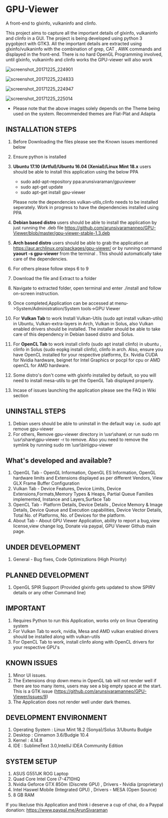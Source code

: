 ﻿# GPU-Viewer
A front-end to glxinfo, vulkaninfo and clinfo. 

This project aims to capture all the important details of glxinfo, vulkaninfo and clinfo in a GUI. The project is being developed using python 3 pygobject with GTK3. All the important details are extracted using glxinfo/vulkaninfo with the combination of grep, CAT , AWK commands and displayed in the front-end. There is no hard OpenGL Programming involved, until glxinfo, vulkaninfo and clinfo works the GPU-viewer will also work

![screenshot_20171225_224901](https://user-images.githubusercontent.com/30646692/34341850-377e9e3a-e9c6-11e7-8c83-2b6f62f2c334.png)

![screenshot_20171225_224833](https://user-images.githubusercontent.com/30646692/34341852-40922b0e-e9c6-11e7-97c0-e5d186edc474.png)

![screenshot_20171225_224947](https://user-images.githubusercontent.com/30646692/34341854-48156ae4-e9c6-11e7-8273-f7e793618de4.png)

![screenshot_20171225_225014](https://user-images.githubusercontent.com/30646692/34341855-4bb1233c-e9c6-11e7-8fc2-ea78e416cc3d.png)

* Please note that the above images solely depends on the Theme being used on the system. Recommended themes are Flat-Plat and Adapta

## INSTALLATION STEPS 

1. Before Downloading the files please see the Known issues mentioned below
2. Ensure python is installed
3. **Ubuntu 17.10 (Artful)/Ubuntu 16.04 (Xenial)/Linux Mint 18.x** users should be able to install this application using the below PPA

    * sudo add-apt-repository ppa:arunsivaraman/gpuviewer
    * sudo apt-get update
    * sudo apt-get install gpu-viewer
    
    Please note the dependencies vulkan-utils,clinfo needs to be installed seperately. Work in progress to have the dependencies installed using PPA
    
4. **Debian based distro** users should be able to install the application by just running the .deb file https://github.com/arunsivaramanneo/GPU-Viewer/blob/master/gpu-viewer-stable-1.3.deb
5. **Arch based distro** users should be able to grab the application at https://aur.archlinux.org/packages/gpu-viewer/ or by running command **yaourt -s gpu-viewer** from the terminal . This should automatically take care of the dependencies.
6. For others please follow steps 6 to 9
7. Download the file and Extract to a folder
8. Navigate to extracted folder, open terminal and enter ./install and follow on-screen instruction.
9. Once completed,Application can be accessed at menu->System/Administration/System tools->GPU Viewer
10. For **Vulkan Tab** to work Install Vulkan-Utils (sudo apt install vulkan-utils) in Ubuntu, Vulkan-extra-layers in Arch, Vulkan in Solus, also Vulkan enabled drivers should be installed.
The installer should be able to take care of this dependency in Debian based distro and Solus.
11. For **OpenCL Tab** to work install clinfo (sudo apt install clinfo) in ubuntu , clinfo in Solus (sudo eopkg install clinfo), clinfo in arch. Also, ensure you have OpenCL installed for your respective platforms, Ex. Nvidia CUDA for Nvidia hardware, beignet for Intel Graphics or pocpl for cpu or AMD openCL for AMD hardware.
12. Some distro's don't come with glxinfo installed by default, so you will need to install mesa-utils to get the OpenGL Tab displayed properly.
13. Incase of issues launching the application please see the FAQ in Wiki section

## UNINSTALL STEPS

1. Debian users should be able to uninstall in the default way i.e. sudo apt remove gpu-viewer
2. For others, Remove gpu-viewer directory in \usr\share\  or run sudo rm \usr\share\gpu-viewer -r to remove. Also you need to remove the symlink by running sudo rm \usr\bin\gpu-viewer

## What's developed and available?

1. OpenGL Tab - OpenGL Information, OpenGL ES Information, OpenGL hardware limits and Extensions displayed as per different Vendors, View GLX Frame Buffer Configuration
2. Vulkan Tab - Device Features, Device Limits, Device Extensions,Formats,Memory Types & Heaps, Partial Queue Families implemented, Instance and Layers,Surface Tab
3. OpenCL Tab - Platform Details, Device Details , Device Memory & Image Details, Device Queue and Execution capabilities, Device Vector Details, Total No. of Platforms, No. of Devices for the platform.
4. About Tab - About GPU Viewer Application, ability to report a bug,view license,view change log, Donate via paypal, GPU Viewer Github main page.


## UNDER DEVELOPMENT

1. General - Bug fixes, Code Optimizations (High Priority)

## PLANNED DEVELOPMENT

1. OpenGL SPIR Support (Provided glxinfo gets updated to show SPIRV details or any other Command line)

## IMPORTANT

1. Requires Python to run this Application, works only on linux Operating system
2. For Vulkan Tab to work, nvidia, Mesa and AMD vulkan enabled drivers should be installed along with vulkan-utils
3. For OpenCL Tab to work, install clinfo along with OpenCL drivers for your respective GPU's

## KNOWN ISSUES

1. Minor UI issues.
2. The Extensions drop down menu in OpenGL tab will not render well if there are too many items, users may see a big empty space at the start. This is a GTK issue (https://github.com/arunsivaramanneo/GPU-Viewer/issues/9)
3. The Application does not render well under dark themes.

## DEVELOPMENT ENVIRONMENT

1. Operating System : Linux Mint 18.2 (Sonya)/Solus 3/Ubuntu Budgie
2. Desktop : Cinnamon 3.6/Budgie 10.4
3. Kernel : 4.14.8
4. IDE : SublimeText 3.0,IntelliJ IDEA Community Edition


## SYSTEM SETUP

1. ASUS G551JK ROG Laptop
2. Quad Core Intel Core i7-4710HQ
3. Nvidia Geforce GTX 850m (Discrete GPU) , Drivers - Nvidia (proprietary)
4. Intel Haswel Mobile (Integrated GPU) , Drivers - MESA (Open Source)
5. 8 GB RAM

If you like/use this Application and think i deserve a cup of chai, do a Paypal donation: https://www.paypal.me/ArunSivaraman
